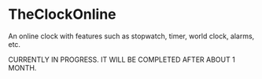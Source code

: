 # TheClockOnline
An online clock with features such as stopwatch, timer, world clock, alarms, etc.

CURRENTLY IN PROGRESS. IT WILL BE COMPLETED AFTER ABOUT 1 MONTH.
